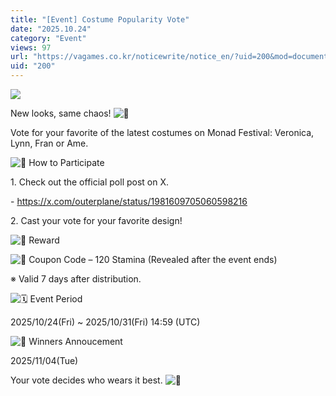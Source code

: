 ```yaml
---
title: "[Event] Costume Popularity Vote"
date: "2025.10.24"
category: "Event"
views: 97
url: "https://vagames.co.kr/noticewrite/notice_en/?uid=200&mod=document"
uid: "200"
---
```


![](/images/news/live/en/200-4972ea92.webp)  

  

  

New looks, same chaos! ![👑](/images/news/live/en/200-da9fb2f0.svg)

  

Vote for your favorite of the latest costumes on Monad Festival: Veronica, Lynn, Fran or Ame.

  

![📌](/images/news/live/en/200-86a26cd6.svg) How to Participate

1\. Check out the official poll post on X.

\- https://x.com/outerplane/status/1981609705060598216  
  
  
2\. Cast your vote for your favorite design!

  

![🎁](/images/news/live/en/200-00ebbf59.svg) Reward

![🎫](/images/news/live/en/200-74901ff9.svg) Coupon Code – 120 Stamina (Revealed after the event ends)

※ Valid 7 days after distribution.

  

![🗓](/images/news/live/en/200-4b75bfd9.svg) Event Period

2025/10/24(Fri) ~ 2025/10/31(Fri) 14:59 (UTC)

  

![📢](/images/news/live/en/200-4d91df69.svg) Winners Annoucement

2025/11/04(Tue)

  

Your vote decides who wears it best. ![💃](/images/news/live/en/200-5c74b1ba.svg)